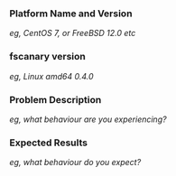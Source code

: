 ### Platform Name and Version
*eg, CentOS 7, or FreeBSD 12.0 etc*

### fscanary version
*eg, Linux amd64 0.4.0*

### Problem Description
*eg, what behaviour are you experiencing?*

### Expected Results
*eg, what behaviour do you expect?*
